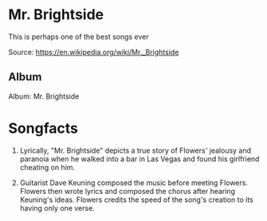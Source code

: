 # Mr. Brightside

This is perhaps one of the best songs ever

Source: https://en.wikipedia.org/wiki/Mr._Brightside

## Album

Album: Mr. Brightside

# Songfacts

1. Lyrically, "Mr. Brightside" depicts a true story of Flowers' jealousy and paranoia when he walked into a bar in Las Vegas and found his girlfriend cheating on him.

2. Guitarist Dave Keuning composed the music before meeting Flowers. Flowers then wrote lyrics and composed the chorus after hearing Keuning's ideas. Flowers credits the speed of the song's creation to its having only one verse.
